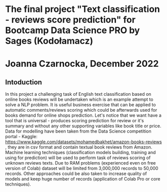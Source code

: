 # The final project "Text classification - reviews score prediction" for Bootcamp Data Science PRO by Sages (Kodołamacz)
# Joanna Czarnocka, December 2022
## Intoduction
In this project a challenging task of English text classification based on online books reviews will be undertaken which is an example attempt to solve a NLP problem. It is useful business exercise that can be applied to automatic comments/reviews scoring which could be afterwards used for books demand for online shops prediction. Let's notice that we want have a tool that is universal - produces scoring prediction for review or it's summary and without any other supporting variables like book title or price. Data for modelling have been taken from the Data Science competition portal - Kaggle: https://www.kaggle.com/datasets/mohamedbakhet/amazon-books-reviews , they are in csv format and contain textual book reviews from Amazon. Machine learning techniques (classification models building, training and using for prediction) will be used to perform task of reviews scoring of unknown reviews texts. Due to RAM problems (experienced even on free version of Colab) dataset will be limited from 3,000,000 records to 50,000 records. Other approaches could be also taken to increase quality of models and keep huge number of records (application of Colab Pro or core techniques).

